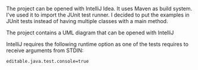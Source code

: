 The project can be opened with IntelliJ Idea. It uses Maven as build system. I've used it to import the JUnit test runner.
I decided to put the examples in JUnit tests instead of having multiple classes with a main method.

The project contains a UML diagram that can be opened with IntelliJ

IntelliJ requires the following runtime option as one of the tests requires to receive arguments from STDIN:

`editable.java.test.console=true`
